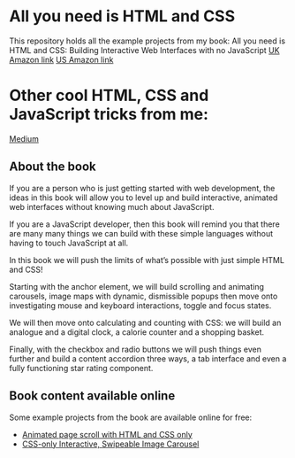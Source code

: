 # All you need is HTML and CSS

This repository holds all the example projects from my book:
All you need is HTML and CSS: Building Interactive Web Interfaces with no JavaScript
[UK Amazon link](https://www.amazon.co.uk/dp/B08ZQ3NSYF/ref=sr_1_1)
[US Amazon link](https://www.amazon.com/All-you-need-HTML-CSS/dp/B08ZQ3NSYF/ref=sr_1_2)

# Other cool HTML, CSS and JavaScript tricks from me:

[Medium](https://matemarschalko.medium.com/)

## About the book

If you are a person who is just getting started with web development, the ideas in this book will allow you to level up and build interactive, animated web interfaces without knowing much about JavaScript.

If you are a JavaScript developer, then this book will remind you that there are many many things we can build with these simple languages without having to touch JavaScript at all.

In this book we will push the limits of what’s possible with just simple HTML and CSS!

Starting with the anchor element, we will build scrolling and animating carousels, image maps with dynamic, dismissible popups then move onto investigating mouse and keyboard interactions, toggle and focus states.

We will then move onto calculating and counting with CSS: we will build an analogue and a digital clock, a calorie counter and a shopping basket.

Finally, with the checkbox and radio buttons we will push things even further and build a content accordion three ways, a tab interface and even a fully functioning star rating component.

## Book content available online

Some example projects from the book are available online for free:

- [Animated page scroll with HTML and CSS only](https://levelup.gitconnected.com/animated-page-scroll-with-html-and-css-only-3788c4e2b853)
- [CSS-only Interactive, Swipeable Image Carousel](https://matemarschalko.medium.com/css-only-interactive-swipeable-image-carousel-3a38afe3da58)
